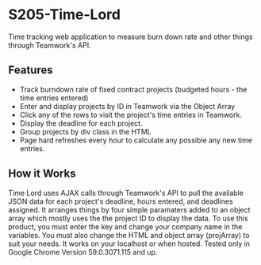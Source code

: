 # S205-Time-Lord
Time tracking web application to measure burn down rate and other things through Teamwork's API.

## Features

- Track burndown rate of fixed contract projects (budgeted hours - the time entries entered)
- Enter and display projects by ID in Teamwork via the Object Array
- Click any of the rows to visit the project's time entries in Teamwork.
- Display the deadline for each project.
- Group projects by div class in the HTML
- Page hard refreshes every hour to calculate any possible any new time entries.

## How it Works
Time Lord uses AJAX calls through Teamwork's API to pull the available JSON data for each project's deadline, hours entered, and deadlines assigned. It arranges things by four simple paramaters added to an object array which mostly uses the the project ID to display the data. To use this product, you must enter the key and change your company name in the variables. You must also change the HTML and object array (projArray) to suit your needs. It works on your localhost or when hosted. Tested only in Google Chrome Version 59.0.3071.115 and up.
